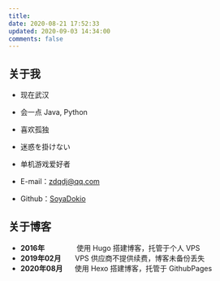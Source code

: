 ```yaml
---
title:
date: 2020-08-21 17:52:33
updated: 2020-09-03 14:34:00
comments: false
---
```


## 关于我

* 现在武汉
* 会一点 Java, Python
* 喜欢孤独
* 迷惑を掛けない
* 单机游戏爱好者


* E-mail：[zdqdj@qq.com](mailto://zdqdj@qq.com)
* Github：[SoyaDokio](https://github.com/SoyaDokio)

## 关于博客

* **2016年**&nbsp;&nbsp;&nbsp;&nbsp;&nbsp;&nbsp;&nbsp;&nbsp;&nbsp;&nbsp;&nbsp;&nbsp;&nbsp;&nbsp;&nbsp;&nbsp;使用 Hugo 搭建博客，托管于个人 VPS
* **2019年02月**&nbsp;&nbsp;&nbsp;&nbsp;&nbsp;&nbsp;&nbsp;VPS 供应商不提供续费，博客未备份丢失
* **2020年08月**&nbsp;&nbsp;&nbsp;&nbsp;&nbsp;&nbsp;使用 Hexo 搭建博客，托管于 GithubPages
